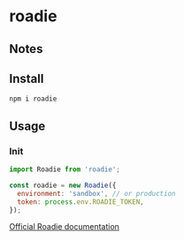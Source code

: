 # roadie

## Notes

## Install

```
npm i roadie
```

## Usage

### Init

```js
import Roadie from 'roadie';

const roadie = new Roadie({
  environment: 'sandbox', // or production
  token: process.env.ROADIE_TOKEN,
});
```

[Official Roadie documentation](https://docs.roadie.com)
